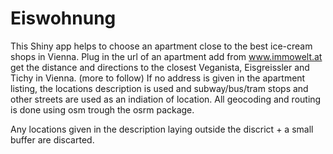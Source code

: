 # Eiswohnung
This Shiny app helps to choose an apartment close to the best ice-cream shops in Vienna.
Plug in the url of an apartment add from www.immowelt.at get the distance and directions to the closest Veganista, Eisgreissler and Tichy in Vienna. (more to follow)
If no address is given in the apartment listing, the locations description is used and subway/bus/tram stops and other streets are used as an indiation of location. All geocoding and routing is done using osm trough the osrm package.

Any locations given in the description laying outside the discrict + a small buffer are discarted.